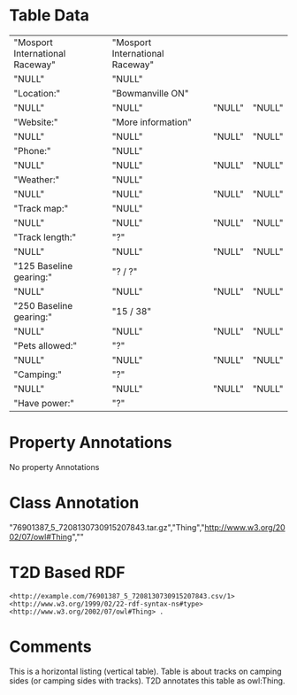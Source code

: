 # Table Data
|                                 |                                 |        |        |
|---------------------------------|---------------------------------|--------|--------|
| "Mosport International Raceway" | "Mosport International Raceway" |        |        |
| "NULL"                          | "NULL"                          |        |        |
| "Location:"                     | "Bowmanville ON"                |        |        |
| "NULL"                          | "NULL"                          | "NULL" | "NULL" |
| "Website:"                      | "More information"              |        |        |
| "NULL"                          | "NULL"                          | "NULL" | "NULL" |
| "Phone:"                        | "NULL"                          |        |        |
| "NULL"                          | "NULL"                          | "NULL" | "NULL" |
| "Weather:"                      | "NULL"                          |        |        |
| "NULL"                          | "NULL"                          | "NULL" | "NULL" |
| "Track map:"                    | "NULL"                          |        |        |
| "NULL"                          | "NULL"                          | "NULL" | "NULL" |
| "Track length:"                 | "?"                             |        |        |
| "NULL"                          | "NULL"                          | "NULL" | "NULL" |
| "125 Baseline gearing:"         | "? / ?"                         |        |        |
| "NULL"                          | "NULL"                          | "NULL" | "NULL" |
| "250 Baseline gearing:"         | "15 / 38"                       |        |        |
| "NULL"                          | "NULL"                          | "NULL" | "NULL" |
| "Pets allowed:"                 | "?"                             |        |        |
| "NULL"                          | "NULL"                          | "NULL" | "NULL" |
| "Camping:"                      | "?"                             |        |        |
| "NULL"                          | "NULL"                          | "NULL" | "NULL" |
| "Have power:"                   | "?"                             |        |        |

# Property Annotations

No property Annotations

# Class Annotation

"76901387_5_7208130730915207843.tar.gz","Thing","http://www.w3.org/2002/07/owl#Thing",""

# T2D Based RDF

```
<http://example.com/76901387_5_7208130730915207843.csv/1> <http://www.w3.org/1999/02/22-rdf-syntax-ns#type> <http://www.w3.org/2002/07/owl#Thing> .
```

# Comments
This is a horizontal listing (vertical table).
Table is about tracks on camping sides (or camping sides with tracks).
T2D annotates this table as owl:Thing.
